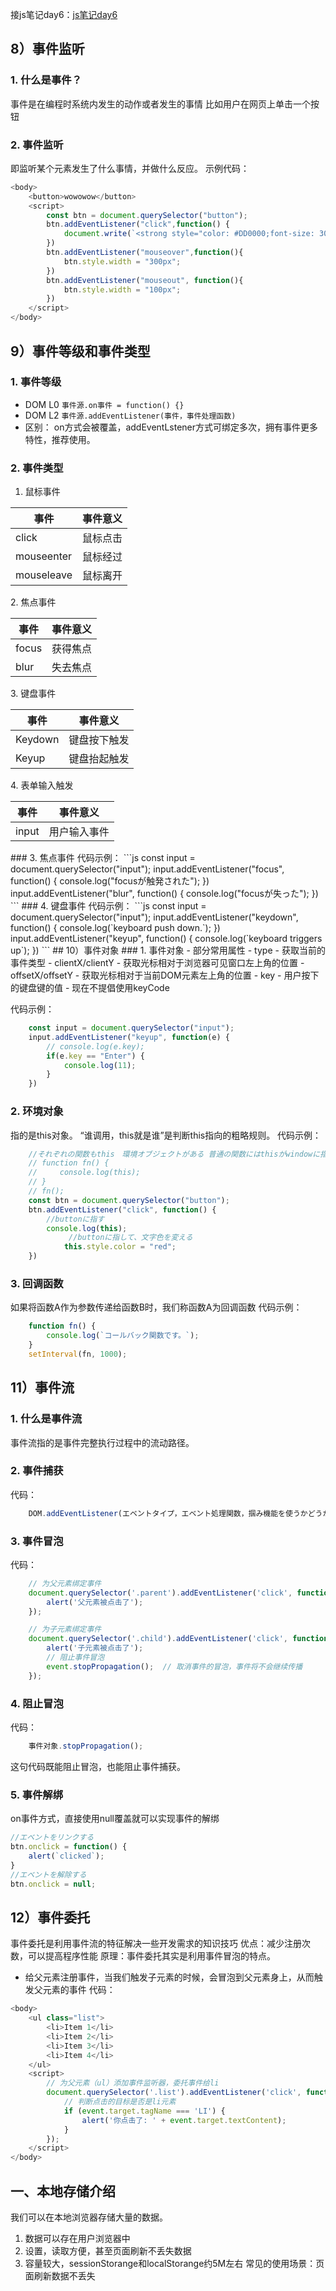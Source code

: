 接js笔记day6：[js笔记day6](./js笔记day6.md)
## 8）事件监听
### 1. 什么是事件？
事件是在编程时系统内发生的动作或者发生的事情
比如用户在网页上单击一个按钮
### 2. 事件监听
即监听某个元素发生了什么事情，并做什么反应。
示例代码：
```js
<body>
    <button>wowowow</button>
    <script>
        const btn = document.querySelector("button");
        btn.addEventListener("click",function() {
            document.write(`<strong style="color: #DD0000;font-size: 300px;">危</strong>`);
        })
        btn.addEventListener("mouseover",function(){
            btn.style.width = "300px";
        })
        btn.addEventListener("mouseout", function(){
            btn.style.width = "100px";
        })
    </script>
</body>
```
## 9）事件等级和事件类型
### 1. 事件等级
- DOM L0
	`事件源.on事件 = function() {}`
- DOM L2
	`事件源.addEventListener(事件，事件处理函数)`
- 区别：
	on方式会被覆盖，addEventLstener方式可绑定多次，拥有事件更多特性，推荐使用。
### 2. 事件类型
1. 鼠标事件
<table>
	<thead>
		<th>事件</th>
		<th>事件意义</th>
	</thead>
	<tbody>
		<tr>
			<td>click</td>
			<td>鼠标点击</td>
		 <tr>
		<tr>
			 <td>mouseenter</td>
			 <td>鼠标经过</td>
		<tr>
		<tr>
			<td>mouseleave</td>
			<td>鼠标离开</td>
		<tr>
	</tbody>
</table>
2. 焦点事件
<table>
	<thead>
		<th>事件</th>
		<th>事件意义</th>
	</thead>
	<tbody>
		<tr>
			<td>focus</td>
			<td>获得焦点</td>
		 <tr>
		<tr>
			 <td>blur</td>
			 <td>失去焦点</td>
		<tr>
	</tbody>
</table>
3. 键盘事件
<table>
	<thead>
		<th>事件</th>
		<th>事件意义</th>
	</thead>
	<tbody>
		<tr>
			<td>Keydown</td>
			<td>键盘按下触发</td>
		 <tr>
		<tr>
			 <td>Keyup</td>
			 <td>键盘抬起触发</td>
		<tr>
	</tbody>
</table>
4. 表单输入触发
<table>
	<thead>
		<th>事件</th>
		<th>事件意义</th>
	</thead>
	<tbody>
		<tr>
			<td>input</td>
			<td>用户输入事件</td>
		 <tr>
	</tbody>
</table>
### 3. 焦点事件
代码示例：
```js
	const input = document.querySelector("input");
	input.addEventListener("focus", function() {
		console.log("focusが触発された");
	})
	input.addEventListener("blur", function() {
		console.log("focusが失った");
	})
```
### 4. 键盘事件
代码示例：
```js
	const input = document.querySelector("input");
	input.addEventListener("keydown", function() {
		console.log(`keyboard push down.`);
	})
	input.addEventListener("keyup", function() {
		console.log(`keyboard triggers up`);
	})
```
## 10）事件对象
### 1. 事件对象
-  部分常用属性
- type
	- 获取当前的事件类型
- clientX/clientY
	- 获取光标相对于浏览器可见窗口左上角的位置
- offsetX/offsetY
	- 获取光标相对于当前DOM元素左上角的位置
- key
	- 用户按下的键盘键的值
	- 现在不提倡使用keyCode

代码示例：
```js
	const input = document.querySelector("input");
	input.addEventListener("keyup", function(e) {
		// console.log(e.key);
		if(e.key == "Enter") {
			console.log(11);
		}
	})
```
### 2. 环境对象
指的是this对象。
“谁调用，this就是谁”是判断this指向的粗略规则。
代码示例：
```js
	//それぞれの関数もthis　環境オブジェクトがある 普通の関数にはthisがwindowに指す
	// function fn() {
	//     console.log(this);
	// }
	// fn();
	const btn = document.querySelector("button");
	btn.addEventListener("click", function() {
		//buttonに指す
		console.log(this);
             //buttonに指して、文字色を変える
            this.style.color = "red";
	})
```
### 3. 回调函数
如果将函数A作为参数传递给函数B时，我们称函数A为回调函数
代码示例：
```js
	function fn() {
		console.log(`コールバック関数です。`);
	}
	setInterval(fn, 1000);
```
## 11）事件流
### 1. 什么是事件流
事件流指的是事件完整执行过程中的流动路径。
### 2. 事件捕获
代码：
```js
	DOM.addEventListener(エベントタイプ，エベント処理関数，掴み機能を使うかどうか);
```
### 3. 事件冒泡
代码：
```js
    // 为父元素绑定事件
    document.querySelector('.parent').addEventListener('click', function () {
        alert('父元素被点击了');
    });

    // 为子元素绑定事件
    document.querySelector('.child').addEventListener('click', function (event) {
        alert('子元素被点击了');
        // 阻止事件冒泡
        event.stopPropagation();  // 取消事件的冒泡，事件将不会继续传播
    });
```
### 4. 阻止冒泡
代码：
```js
	事件对象.stopPropagation();
```
这句代码既能阻止冒泡，也能阻止事件捕获。
### 5. 事件解绑
on事件方式，直接使用null覆盖就可以实现事件的解绑
```js
//エベントをリンクする
btn.onclick = function() {
	alert(`clicked`);
}
//エベントを解除する
btn.onclick = null;
```
## 12）事件委托
事件委托是利用事件流的特征解决一些开发需求的知识技巧
优点：减少注册次数，可以提高程序性能
原理：事件委托其实是利用事件冒泡的特点。
- 给父元素注册事件，当我们触发子元素的时候，会冒泡到父元素身上，从而触发父元素的事件
代码：
```js
<body>
	<ul class="list">
	    <li>Item 1</li>
	    <li>Item 2</li>
	    <li>Item 3</li>
	    <li>Item 4</li>
	</ul>
	<script>
	    // 为父元素（ul）添加事件监听器，委托事件给li
	    document.querySelector('.list').addEventListener('click', function(event) {
	        // 判断点击的目标是否是li元素
	        if (event.target.tagName === 'LI') {
	            alert('你点击了: ' + event.target.textContent);
	        }
	    });
	</script>
</body>
```
## 一、本地存储介绍
我们可以在本地浏览器存储大量的数据。
1. 数据可以存在用户浏览器中
2. 设置，读取方便，甚至页面刷新不丢失数据
3. 容量较大，sessionStorange和localStorange约5M左右
常见的使用场景：页面刷新数据不丢失